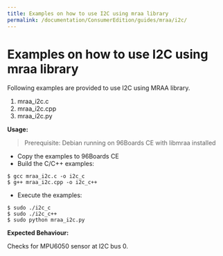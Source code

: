```yaml
---
title: Examples on how to use I2C using mraa library
permalink: /documentation/ConsumerEdition/guides/mraa/i2c/
---
```

# Examples on how to use I2C using mraa library


Following examples are provided to use I2C using MRAA library.

1. mraa_i2c.c
2. mraa_i2c.cpp
3. mraa_i2c.py

**Usage:**

> Prerequisite: Debian running on 96Boards CE with libmraa installed

* Copy the examples to 96Boards CE
* Build the C/C++ examples:
```shell
$ gcc mraa_i2c.c -o i2c_c
$ g++ mraa_i2c.cpp -o i2c_c++
```
* Execute the examples:
```shell
$ sudo ./i2c_c
$ sudo ./i2c_c++
$ sudo python mraa_i2c.py
```

**Expected Behaviour:**

Checks for MPU6050 sensor at I2C bus 0. 
